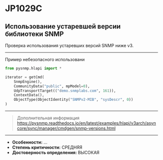 # JP1029C
## Использование устаревшей версии библиотеки SNMP
Проверка использования устаревших версий SNMP ниже v3.


---
Пример небезопасного использовани
```python linenums="1"
from pysnmp.hlapi import *

iterator = getCmd(
    SnmpEngine(),
    CommunityData("public", mpModel=0),
    UdpTransportTarget(("demo.snmplabs.com", 161)),
    ContextData(),
    ObjectType(ObjectIdentity("SNMPv2-MIB", "sysDescr", 0))
)
```
---
> Дополнительная информация
> <https://pysnmp.readthedocs.io/en/latest/examples/hlapi/v3arch/asyncore/sync/manager/cmdgen/snmp-versions.html>
---
* __Особенности:__ ...
* __Степень критичности:__ СРЕДНЯЯ
* __Достоверность определения:__ ВЫСОКАЯ

